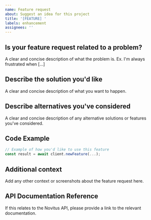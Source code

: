 ```yaml
---
name: Feature request
about: Suggest an idea for this project
title: '[FEATURE] '
labels: enhancement
assignees: ''
---
```


## Is your feature request related to a problem?
A clear and concise description of what the problem is. Ex. I'm always frustrated when [...]

## Describe the solution you'd like
A clear and concise description of what you want to happen.

## Describe alternatives you've considered
A clear and concise description of any alternative solutions or features you've considered.

## Code Example
```typescript
// Example of how you'd like to use this feature
const result = await client.newFeature(...);
```

## Additional context
Add any other context or screenshots about the feature request here.

## API Documentation Reference
If this relates to the Novitus API, please provide a link to the relevant documentation.



